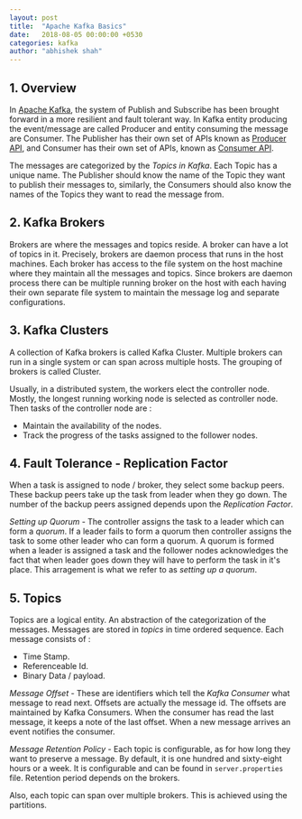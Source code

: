```yaml
---
layout: post
title:  "Apache Kafka Basics"
date:   2018-08-05 00:00:00 +0530
categories: kafka
author: "abhishek shah"
---
```


## 1. Overview

In [Apache Kafka](https://kafka.apache.org), the system of Publish and Subscribe has been brought forward in a more resilient and fault tolerant way. In Kafka entity producing the event/message are called Producer and entity consuming the message are Consumer. The Publisher has their own set of APIs known as [Producer API](https://kafka.apache.org/documentation.html#producerapi), and Consumer has their own set of APIs, known as [Consumer API](https://kafka.apache.org/documentation.html#consumerapi).

The messages are categorized by the *Topics in Kafka*. Each Topic has a unique name. The Publisher should know the name of the Topic they want to publish their messages to, similarly, the Consumers should also know the names of the Topics they want to read the message from.

## 2. Kafka Brokers

Brokers are where the messages and topics reside. A broker can have a lot of topics in it. Precisely, brokers are daemon process that runs in the host machines. Each broker has access to the file system on the host machine where they maintain all the messages and topics. Since brokers are daemon process there can be multiple running broker on the host with each having their own separate file system to maintain the message log and separate configurations.

## 3. Kafka Clusters

A collection of Kafka brokers is called Kafka Cluster. Multiple brokers can run in a single system or can span across multiple hosts. The grouping of brokers is called Cluster.

Usually, in a distributed system, the workers elect the controller node. Mostly, the longest running working node is selected as controller node. Then tasks of the controller node are :

* Maintain the availability of the nodes.
* Track the progress of the tasks assigned to the follower nodes.

## 4. Fault Tolerance - Replication Factor

When a task is assigned to node / broker, they select some backup peers. These backup peers take up the task from leader when they go down. The number of the backup peers assigned depends upon the *Replication Factor*.

*Setting up Quorum* - The controller assigns the task to a leader which can form a *quorum*. If a leader fails to form a quorum then controller assigns the task to some other leader who can form a quorum. A quorum is formed when a leader is assigned a task and the follower nodes acknowledges the fact that when leader goes down they will have to perform the task in it's place. This arragement is what we refer to as *setting up a quorum*.

## 5. Topics

Topics are a logical entity. An abstraction of the categorization of the messages. Messages are stored in *topics* in time ordered sequence. Each message consists of :

* Time Stamp.
* Referenceable Id.
* Binary Data / payload.

*Message Offset* - These are identifiers which tell the *Kafka Consumer* what message to read next. Offsets are actually the message id. The offsets are maintained by Kafka Consumers. When the consumer has read the last message, it keeps a note of the last offset. When a new message arrives an event notifies the consumer.

*Message Retention Policy* - Each topic is configurable, as for how long they want to preserve a message. By default, it is one hundred and sixty-eight hours or a week. It is configurable and can be found in `server.properties`  file. Retention period depends on the brokers.

Also, each topic can span over multiple brokers. This is achieved using the partitions.





























